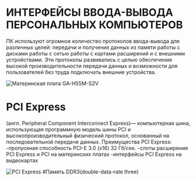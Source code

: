 # ИНТЕРФЕЙСЫ ВВОДА-ВЫВОДА ПЕРСОНАЛЬНЫХ КОМПЬЮТЕРОВ

ПК используют огромное количество протоколов ввода-вывода для различных целей:
 передачи и получения данных из памяти
 работы с дисками
 работы с сетью
 работы с картами расширений и с внешними устройствами. Эти протоколы развивались с целью обеспечения высокой производительности передачи данных и возможности для пользователей без труда подключать внешние устройства. 

![Материнская плата GA-H55M-S2V](https://www.gigabyte.ru/products/upload/products/2165/c456e58c_6.png)


# PCI Express
(англ. Peripheral Component Interconnect Express)— компьютерная шина, использующая программную модель шины PCI и высокопроизводительный физический протокол, основанный на последовательной передаче данных.
Преимущества PCI Express:
-пропускная способность PCI-E 3.0 (x16) 32 Гб/сек.
-слоты расширения PCI Express и PCI на материнских платах
-интерфейсы PCI Express на видеокартах

![PCI Express](https://info-comp.ru/wp-content/uploads/images/stories/kartinki8/pci_express_pci_2.jpg)
#Память DDR3(double-data-rate three)







